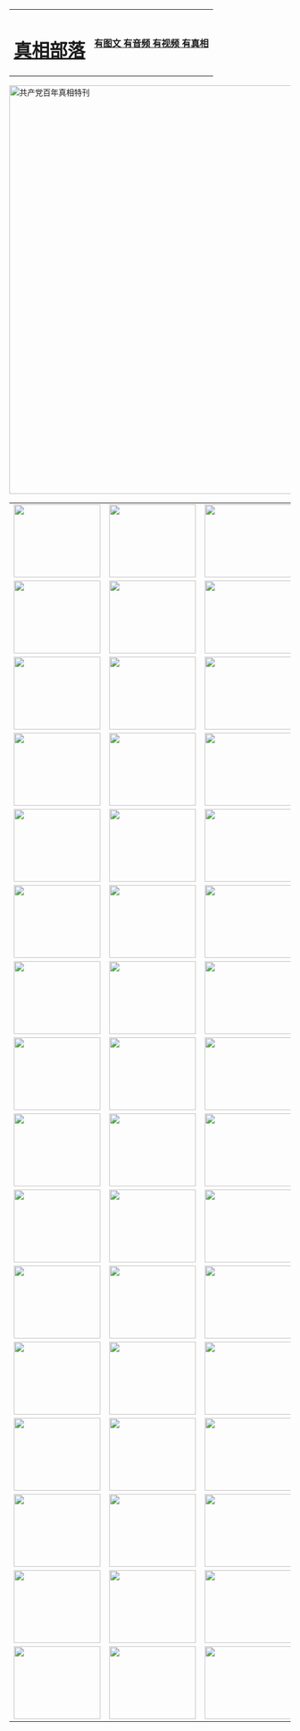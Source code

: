 <table>
<tr>

<td>
	<H1><a href="http://429.jorn.net/zx/">真相部落</a></H1>
</td>
<td>
	<H4><a href="http://429.jorn.net/zx/">有图文 有音频 有视频 有真相</a></H4>
</td>
</tr>
</table>

 <div ><a href="http://429.jorn.net/zx/bngcd/"><img src="http://429.jorn.net/zx/bngcd/gcdbnzx.jpg" width="730"  border="0" alt="共产党百年真相特刊"></a></div>

<table>
<tr>
	<td><a href="http://781.emersonbrookforest.org/xtr/107/"><img  src ="http://781.emersonbrookforest.org/pic/2017/02/107.jpg" width="155px" height="130px"></a></td>
	<td><a href="http://781.emersonbrookforest.org/xtr/829/"><img src ="http://781.emersonbrookforest.org/pic/2017/02/829.jpg" width="155px" height="130px"></a></td>
	<td><a href="http://781.emersonbrookforest.org/xtr/69/"><img  src ="http://781.emersonbrookforest.org/pic/2017/02/69.jpg" width="155px" height="130px"></a></td>
	<td><a href="http://781.emersonbrookforest.org/xtr/99/"><img  src ="http://781.emersonbrookforest.org/pic/2017/02/99.jpg" width="155px" height="130px"></a></td>
</tr>
<tr>
	<td><a href="http://781.emersonbrookforest.org/xtr/40/"><img  src ="http://781.emersonbrookforest.org/pic/2017/02/40.jpg" width="155px" height="130px"></a></td>
	<td><a href="http://781.emersonbrookforest.org/xtr/20/"><img  src ="http://781.emersonbrookforest.org/pic/2017/02/20.jpg" width="155px" height="130px"></a></td>
	<td><a href="http://781.emersonbrookforest.org/xtr/81/"><img  src ="http://781.emersonbrookforest.org/pic/2017/02/81.jpg" width="155px" height="130px"></a></td>
	<td><a href="http://781.emersonbrookforest.org/xtr/2/"><img  src ="http://781.emersonbrookforest.org/pic/2017/02/2.jpg" width="155px" height="130px"></a></td>
</tr>
<tr>
	<td><a href="http://781.emersonbrookforest.org/xtr/86/"><img  src ="http://781.emersonbrookforest.org/pic/2017/02/86.jpg" width="155px" height="130px"></a></td>
	<td><a href="http://781.emersonbrookforest.org/xtr/109/"><img  src ="http://781.emersonbrookforest.org/pic/2017/02/109.jpg" width="155px" height="130px"></a></td>
	<td><a href="http://781.emersonbrookforest.org/xtr/1378/"><img  src ="http://781.emersonbrookforest.org/pic/2017/02/1378.jpg" width="155px" height="130px"></a></td>
	<td><a href="http://781.emersonbrookforest.org/xtr/57/"><img  src ="http://781.emersonbrookforest.org/pic/2017/02/57.jpg" width="155px" height="130px"></a></td>
</tr>
<tr>
	<td><a href="http://781.emersonbrookforest.org/xtr/1219/"><img  src ="http://781.emersonbrookforest.org/pic/2017/02/1219.jpg" width="155px" height="130px"></a></td>
	<td><a href="http://781.emersonbrookforest.org/xtr/1220/"><img  src ="http://781.emersonbrookforest.org/pic/2017/02/1220.jpg" width="155px" height="130px"></a></td>
	<td><a href="http://781.emersonbrookforest.org/xtr/1221/"><img  src ="http://781.emersonbrookforest.org/pic/2017/02/1221.jpg" width="155px" height="130px"></a></td>
	<td><a href="http://781.emersonbrookforest.org/xtr/51/"><img  src ="http://781.emersonbrookforest.org/pic/2017/02/51.jpg" width="155px" height="130px"></a></td>
</tr>
<tr>
	<td><a href="http://781.emersonbrookforest.org/xtr/1055/"><img  src ="http://781.emersonbrookforest.org/pic/2017/02/1055.jpg" width="155px" height="130px"></a></td>
	<td><a href="http://781.emersonbrookforest.org/xtr/611/"><img  src ="http://781.emersonbrookforest.org/pic/2017/02/611.jpg" width="155px" height="130px"></a></td>
	<td><a href="http://781.emersonbrookforest.org/xtr/1121/"><img  src ="http://781.emersonbrookforest.org/pic/2017/02/1121.jpg" width="155px" height="130px"></a></td>
	<td><a href="http://781.emersonbrookforest.org/xtr/610/"><img  src ="http://781.emersonbrookforest.org/pic/2017/02/610.jpg" width="155px" height="130px"></a></td>
</tr>
<tr>
	<td><a href="http://781.emersonbrookforest.org/xtr/1128/"><img  src ="http://781.emersonbrookforest.org/pic/2017/02/1128.jpg" width="155px" height="130px"></a></td>
	<td><a href="http://781.emersonbrookforest.org/xtr/1395/"><img  src ="http://781.emersonbrookforest.org/pic/2017/02/1406.jpg" width="155px" height="130px"></a></td>
	<td><a href="http://781.emersonbrookforest.org/xtr/1407/"><img  src ="http://781.emersonbrookforest.org/pic/2017/02/1407.jpg" width="155px" height="130px"></a></td>
	<td><a href="http://781.emersonbrookforest.org/xtr/934/"><img  src ="http://781.emersonbrookforest.org/pic/2017/02/934.jpg" width="155px" height="130px"></a></td>
</tr>
<tr>
	<td><a href="http://781.emersonbrookforest.org/xtr/641/"><img  src ="http://781.emersonbrookforest.org/pic/2017/02/641.jpg" width="155px" height="130px"></a></td>
	<td><a href="http://781.emersonbrookforest.org/xtr/949/"><img  src ="http://781.emersonbrookforest.org/pic/2017/02/949.jpg" width="155px" height="130px"></a></td>
	<td><a href="http://781.emersonbrookforest.org/xtr/112/"><img  src ="http://781.emersonbrookforest.org/pic/2017/02/112.jpg" width="155px" height="130px"></a></td>
	<td><a href="http://781.emersonbrookforest.org/xtr/812/"><img  src ="http://781.emersonbrookforest.org/pic/2017/02/812.jpg" width="155px" height="130px"></a></td>
</tr>
<tr>
	<td><a href="http://781.emersonbrookforest.org/xtr/103/"><img  src ="http://781.emersonbrookforest.org/pic/2017/02/103.jpg" width="155px" height="130px"></a></td>
	<td><a href="http://781.emersonbrookforest.org/xtr/3/"><img  src ="http://781.emersonbrookforest.org/pic/2017/02/3.jpg" width="155px" height="130px"></a></td>
	<td><A href="http://781.emersonbrookforest.org/mp4/zx/2015/11/Lkmtt.mp4" target="_blank" title="莲开满天庭"><img  src="http://781.emersonbrookforest.org/pic/2015/11/Lkmtt3480_jssor.jpg"  width="155px" height="130px"></A></td>
	<td><A href="http://781.emersonbrookforest.org/mp4/zx/2015/11/2013513.mp4" target="_blank" title="飞旋的法轮"><img  src="http://781.emersonbrookforest.org/pic/2015/11/falun480_jssor.jpg"  width="155px" height="130px"></A></td>
</tr>
<tr>
	<td><A href="http://781.emersonbrookforest.org/mp4/zx/2015/11/NYParade.mp4" target="_blank" title="2004年4月10日法轮功纽约大游行"><img  src="http://781.emersonbrookforest.org/pic/2015/11/nyparade480_jssor.jpg"  width="155px" height="130px"></A></td>
	<td><A href="http://781.emersonbrookforest.org/mp4/news617/2015/05/WEB_s28093.mp4" target="_blank" title="2015年世界法轮大法日特别报导"><img  src="http://781.emersonbrookforest.org/pic/2015/11/p6752711a666997037_jssor.jpg"  width="155px" height="130px"></A></td>
	<td><A href="http://781.emersonbrookforest.org/mp4/news829/2015/11/30211_326650.mp4" target="_blank" title="沧州绑架案连审四天 民众抹泪称审好人"><img  src="http://781.emersonbrookforest.org/pic/2015/11/changzhou2480_jssor.jpg"  width="155px" height="130px"></A></td>
	<td><A href="http://781.emersonbrookforest.org/mp4/mhph/2015/10/changzhou.mp4" target="_blank" title="沧州真相--狮城血泪"><img  src="http://781.emersonbrookforest.org/pic/2015/11/changzhou480_jssor.jpg"  width="155px" height="130px"></A></td>
</tr>
<tr>
	<td><A href="http://781.emersonbrookforest.org/mp4/mhjd/mhjd_55.mp4" target="_blank" title="正义律师与无罪辩护"><img  src="http://781.emersonbrookforest.org/pic/2015/11/wzbh480_jssor.jpg"  width="155px" height="130px"></A></td>
	<td><A href="http://781.emersonbrookforest.org/mp4/zx/2015/11/layerkcs.mp4" target="_blank" title="中国的良心--高智晟律师"><img  src="http://781.emersonbrookforest.org/pic/2015/11/layerkcs2480_jssor.jpg"  width="155px" height="130px"></A></td>
	<td><A href="http://781.emersonbrookforest.org/mp4/mhph/2015/10/szxl.mp4" target="_blank" title="神州血泪--北京、大庆、广东、哈尔滨"><img  src="http://781.emersonbrookforest.org/pic/2015/11/szxl480_jssor.jpg"  width="155px" height="130px"></A></td>
	<td><A href="http://781.emersonbrookforest.org/mp4/zx/2015/11/TangShanFFXS.mp4" target="_blank" title="真相纪录片：凤凰新生"><img  src="http://781.emersonbrookforest.org/pic/2015/11/fhxs2480_jssor.jpg"  width="155px" height="130px"></A></td>
</tr>
<tr>
	<td><A href="http://781.emersonbrookforest.org/mp4/zx/2015/11/jidong.mp4" target="_blank" title="冀东监狱的罪恶"><img  src="http://781.emersonbrookforest.org/pic/2015/11/jidong480_jssor.jpg"  width="155px" height="130px"></A></td>
	<td><A href="http://781.emersonbrookforest.org/mp4/mhph/2015/10/tangshan.mp4" target="_blank" title="凤凰血泪"><img  src="http://781.emersonbrookforest.org/pic/2015/11/tangshan480_jssor.jpg"  width="155px" height="130px"></A>
					</div></td>
	<td>	<A href="http://781.emersonbrookforest.org/mp4/mhph/2015/10/zfxtzxl.mp4" target="_blank" title="政法系统罪行录--唐山篇"><img  src="http://781.emersonbrookforest.org/pic/2015/11/zfxtzxl480_jssor.jpg"  width="155px" height="130px"></A></td>
	<td><A href="http://781.emersonbrookforest.org/mp4/mhph/2015/10/QDBG.mp4" target="_blank" title="青岛悲歌"><img  src="http://781.emersonbrookforest.org/pic/2015/10/qdbg2480_jssor.jpg"  width="155px" height="130px"></A></td>
</tr>
<tr>
	<td><A href="http://781.emersonbrookforest.org/mp4/mhph/2015/10/huludao.mp4" target="_blank" title="葫芦岛永恒的见证"><img  src="http://781.emersonbrookforest.org/pic/2015/10/huludao480_jssor.jpg"  width="155px" height="130px"></A></td>
	<td><A href="http://781.emersonbrookforest.org/mp4/mhph/2015/10/qbzx.mp4" target="_blank" title="湖畔泉边听真相-济南泉城的传奇"><img  src="http://781.emersonbrookforest.org/pic/2015/10/hupan480_jssor.jpg"  width="155px" height="130px"></A></td>
	<td><A href="http://781.emersonbrookforest.org/mp4/mhph/2015/10/baoding_dvd_v2.mp4" target="_blank" title="燕赵悲歌"><img  src="http://781.emersonbrookforest.org/pic/2015/10/yzbg480_jssor.jpg"  width="155px" height="130px"></A></td>
	<td><A href="http://781.emersonbrookforest.org/mp4/zx/2015/11/meihuashi_complete_ED2.0.mp4" target="_blank" title="梅花诗完整版"><img  src="http://781.emersonbrookforest.org/pic/2015/11/mhs480_jssor.jpg"  width="155px" height="130px"></A></td>
</tr>
<tr>
	<td><A href="http://781.emersonbrookforest.org/mp4/zx/2015/11/fengbei512k.mp4" target="_blank" title="丰碑"><img  src="http://781.emersonbrookforest.org/pic/2015/11/fongbei480_jssor.jpg"  width="155px" height="130px"></A></td>
	<td><A href="http://781.emersonbrookforest.org/mp4/zx/2015/11/fytdxComplete.mp4" target="_blank" title="风雨天地行全集"><img  src="http://781.emersonbrookforest.org/pic/2015/11/fytdxWhite480_jssor.jpg"  width="155px" height="130px"></A></td>
	<td><A href="http://781.emersonbrookforest.org/mp4/zx/2015/11/JianZheng.mp4" target="_blank" title="见证"><img  src="http://781.emersonbrookforest.org/pic/2015/11/witness480_jssor.jpg"  width="155px" height="130px"></A></td>
	<td><A href="http://781.emersonbrookforest.org/mp4/mhph/2015/10/hcym.mp4" target="_blank" title="红朝阴谋"><img  src="http://781.emersonbrookforest.org/pic/2015/10/hcym480_jssor.jpg"  width="155px" height="130px"></A></td>
</tr>
<tr>
	<td><A href="http://781.emersonbrookforest.org/mp4/zx/2015/11/zfzxPalV3.mp4" target="_blank" title="是自焚还是骗局"><img  src="http://781.emersonbrookforest.org/pic/2015/11/zfzx4805_jssor.jpg"  width="155px" height="130px"></A></td>
	<td><A href="http://781.emersonbrookforest.org/mp4/zx/2015/11/lsdspMsyTd.mp4" target="_blank" title="历史的审判"><img  src="http://781.emersonbrookforest.org/pic/2015/11/lsdsp480_jssor.jpg"  width="155px" height="130px"></A></td>
	<td><A href="http://781.emersonbrookforest.org/mp4/news886/2015/11/concat886.mp4" target="_blank" title="一周全球控告江泽民"><img  src="http://781.emersonbrookforest.org/pic/2015/11/news886480_jssor.jpg"  width="155px" height="130px"></A></td>
	<td><A href="http://781.emersonbrookforest.org/mp4/news1378/2014/08/CQSD_s0_e4_v2_i0-CQSD_4-video.mp4" target="_blank" title="欧洲的抉择"><img  src="http://781.emersonbrookforest.org/pic/2015/11/p5143421a564166643-ss_jssor.jpg"  width="155px" height="130px"></A></td>
</tr>
<tr>
	<td><A href="http://781.emersonbrookforest.org/mp4/zx/2015/11/hk20150720parade.mp4" target="_blank" title="港法轮功反迫害大游行 大陆游客震撼"><img  src="http://781.emersonbrookforest.org/pic/2015/11/281098-ss_jssor.jpg"  width="155px" height="130px"></A></td>
	<td><A href="http://781.emersonbrookforest.org/mp4/zx/2015/11/20150720hkParade512k.mp4" target="_blank" title="香港法轮功720游行声援诉江潮"><img  src="http://781.emersonbrookforest.org/pic/2015/11/2015720parade480_jssor.jpg"  width="155px" height="130px"></A></td>
	<td><A href="http://781.emersonbrookforest.org/mp4/zx/2015/11/hktdc512.mp4" target="_blank" title="香港退党潮"><img  src="http://781.emersonbrookforest.org/pic/2015/11/hktdc480_jssor.jpg"  width="155px" height="130px"></A></td>
	<td><A href="http://781.emersonbrookforest.org/mp4/news413/2015/11/concat413.mp4" target="_blank" title="本月退党精选"><img  src="http://781.emersonbrookforest.org/pic/2015/11/tuidang480_jssor.jpg"  width="155px" height="130px"></A></td>
</tr>
<tr>
	<td><A href="http://781.emersonbrookforest.org/mp4/news823/2015/11/TSZG_British_1_QA_A_TSZG-61-1_XinHaoNianZuoZh_P617180.mp4" target="_blank" title="辛灏年：纪念《九评共产党》发表十周年演讲"><img  src="http://781.emersonbrookforest.org/pic/2015/11/xhn9p10480_jssor.jpg"  width="155px" height="130px"></A></td>
	<td><A href="http://781.emersonbrookforest.org/mp4/news57/2015/11/JPGCD8.mp4" target="_blank" title="【九评之八】评中国共产党的邪教本质"><img  src="http://781.emersonbrookforest.org/pic/2015/11/9pkcd8p480_jssor.jpg"  width="155px" height="130px"></A></td>
	<td><A href="http://781.emersonbrookforest.org/mp4/other/kao.Chih.Sheng_story.mp4"  target="_blank" title="超越恐惧:高智晟的故事"				style="font-size:20px;"><img src="http://781.emersonbrookforest.org/pic/2016/12/GZS201408070902.jpg"  width="155px" height="130px">
						</A></td>
	<td><A href="http://781.emersonbrookforest.org/mp4/zx/2016/11/oh10yearsInv.mp4"  target="_blank" title="纪录片《活摘 十年调查》完整版" style="font-size:20px;"><img src="http://781.emersonbrookforest.org/pic/2016/11/10yearsOHinv.jpg"  width="155px" height="130px">
						</A></td>
</tr>
</table>





